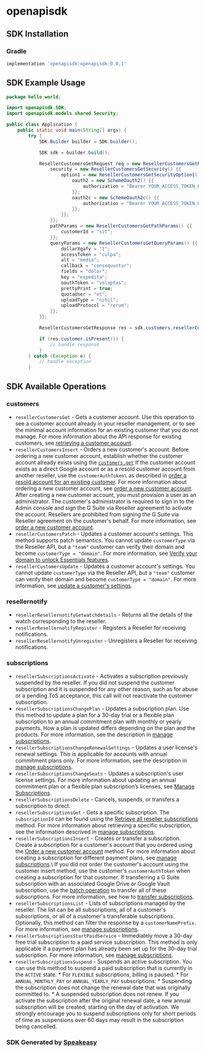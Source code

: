 # openapisdk

<!-- Start SDK Installation -->
## SDK Installation

### Gradle

```groovy
implementation 'openapisdk:openapisdk:0.0.1'
```
<!-- End SDK Installation -->

## SDK Example Usage
<!-- Start SDK Example Usage -->
```java
package hello.world;

import openapisdk.SDK;
import openapisdk.models.shared.Security;

public class Application {
    public static void main(String[] args) {
        try {
            SDK.Builder builder = SDK.builder();

            SDK sdk = builder.build();

            ResellerCustomersGetRequest req = new ResellerCustomersGetRequest() {{
                security = new ResellerCustomersGetSecurity() {{
                    option1 = new ResellerCustomersGetSecurityOption1() {{
                        oauth2 = new SchemeOauth2() {{
                            authorization = "Bearer YOUR_ACCESS_TOKEN_HERE";
                        }};
                        oauth2c = new SchemeOauth2c() {{
                            authorization = "Bearer YOUR_ACCESS_TOKEN_HERE";
                        }};
                    }};
                }};
                pathParams = new ResellerCustomersGetPathParams() {{
                    customerId = "sit";
                }};
                queryParams = new ResellerCustomersGetQueryParams() {{
                    dollarXgafv = "1";
                    accessToken = "culpa";
                    alt = "media";
                    callback = "consequuntur";
                    fields = "dolor";
                    key = "expedita";
                    oauthToken = "voluptas";
                    prettyPrint = true;
                    quotaUser = "et";
                    uploadType = "nihil";
                    uploadProtocol = "rerum";
                }};
            }};

            ResellerCustomersGetResponse res = sdk.customers.resellerCustomersGet(req);

            if (res.customer.isPresent()) {
                // handle response
            }
        } catch (Exception e) {
            // handle exception
        }
```
<!-- End SDK Example Usage -->

<!-- Start SDK Available Operations -->
## SDK Available Operations

### customers

* `resellerCustomersGet` - Gets a customer account. Use this operation to see a customer account already in your reseller management, or to see the minimal account information for an existing customer that you do not manage. For more information about the API response for existing customers, see [retrieving a customer account](/admin-sdk/reseller/v1/how-tos/manage_customers#get_customer).
* `resellerCustomersInsert` - Orders a new customer's account. Before ordering a new customer account, establish whether the customer account already exists using the [`customers.get`](/admin-sdk/reseller/v1/reference/customers/get) If the customer account exists as a direct Google account or as a resold customer account from another reseller, use the `customerAuthToken\` as described in [order a resold account for an existing customer](/admin-sdk/reseller/v1/how-tos/manage_customers#create_existing_customer). For more information about ordering a new customer account, see [order a new customer account](/admin-sdk/reseller/v1/how-tos/manage_customers#create_customer). After creating a new customer account, you must provision a user as an administrator. The customer's administrator is required to sign in to the Admin console and sign the G Suite via Reseller agreement to activate the account. Resellers are prohibited from signing the G Suite via Reseller agreement on the customer's behalf. For more information, see [order a new customer account](/admin-sdk/reseller/v1/how-tos/manage_customers#tos).
* `resellerCustomersPatch` - Updates a customer account's settings. This method supports patch semantics. You cannot update `customerType` via the Reseller API, but a `"team"` customer can verify their domain and become `customerType = "domain"`. For more information, see [Verify your domain to unlock Essentials features](https://support.google.com/a/answer/9122284).
* `resellerCustomersUpdate` - Updates a customer account's settings. You cannot update `customerType` via the Reseller API, but a `"team"` customer can verify their domain and become `customerType = "domain"`. For more information, see [update a customer's settings](/admin-sdk/reseller/v1/how-tos/manage_customers#update_customer).

### resellernotify

* `resellerResellernotifyGetwatchdetails` - Returns all the details of the watch corresponding to the reseller.
* `resellerResellernotifyRegister` - Registers a Reseller for receiving notifications.
* `resellerResellernotifyUnregister` - Unregisters a Reseller for receiving notifications.

### subscriptions

* `resellerSubscriptionsActivate` - Activates a subscription previously suspended by the reseller. If you did not suspend the customer subscription and it is suspended for any other reason, such as for abuse or a pending ToS acceptance, this call will not reactivate the customer subscription.
* `resellerSubscriptionsChangePlan` - Updates a subscription plan. Use this method to update a plan for a 30-day trial or a flexible plan subscription to an annual commitment plan with monthly or yearly payments. How a plan is updated differs depending on the plan and the products. For more information, see the description in [manage subscriptions](/admin-sdk/reseller/v1/how-tos/manage_subscriptions#update_subscription_plan).
* `resellerSubscriptionsChangeRenewalSettings` - Updates a user license's renewal settings. This is applicable for accounts with annual commitment plans only. For more information, see the description in [manage subscriptions](/admin-sdk/reseller/v1/how-tos/manage_subscriptions#update_renewal).
* `resellerSubscriptionsChangeSeats` - Updates a subscription's user license settings. For more information about updating an annual commitment plan or a flexible plan subscription’s licenses, see [Manage Subscriptions](/admin-sdk/reseller/v1/how-tos/manage_subscriptions#update_subscription_seat).
* `resellerSubscriptionsDelete` - Cancels, suspends, or transfers a subscription to direct.
* `resellerSubscriptionsGet` - Gets a specific subscription. The `subscriptionId` can be found using the [Retrieve all reseller subscriptions](/admin-sdk/reseller/v1/how-tos/manage_subscriptions#get_all_subscriptions) method. For more information about retrieving a specific subscription, see the information descrived in [manage subscriptions](/admin-sdk/reseller/v1/how-tos/manage_subscriptions#get_subscription).
* `resellerSubscriptionsInsert` - Creates or transfer a subscription. Create a subscription for a customer's account that you ordered using the [Order a new customer account](/admin-sdk/reseller/v1/reference/customers/insert.html) method. For more information about creating a subscription for different payment plans, see [manage subscriptions](/admin-sdk/reseller/v1/how-tos/manage_subscriptions#create_subscription).\ If you did not order the customer's account using the customer insert method, use the customer's `customerAuthToken` when creating a subscription for that customer. If transferring a G Suite subscription with an associated Google Drive or Google Vault subscription, use the [batch operation](/admin-sdk/reseller/v1/how-tos/batch.html) to transfer all of these subscriptions. For more information, see how to [transfer subscriptions](/admin-sdk/reseller/v1/how-tos/manage_subscriptions#transfer_a_subscription).
* `resellerSubscriptionsList` - Lists of subscriptions managed by the reseller. The list can be all subscriptions, all of a customer's subscriptions, or all of a customer's transferable subscriptions. Optionally, this method can filter the response by a `customerNamePrefix`. For more information, see [manage subscriptions](/admin-sdk/reseller/v1/how-tos/manage_subscriptions).
* `resellerSubscriptionsStartPaidService` - Immediately move a 30-day free trial subscription to a paid service subscription. This method is only applicable if a payment plan has already been set up for the 30-day trial subscription. For more information, see [manage subscriptions](/admin-sdk/reseller/v1/how-tos/manage_subscriptions#paid_service).
* `resellerSubscriptionsSuspend` - Suspends an active subscription. You can use this method to suspend a paid subscription that is currently in the `ACTIVE` state. * For `FLEXIBLE` subscriptions, billing is paused. * For `ANNUAL_MONTHLY_PAY` or `ANNUAL_YEARLY_PAY` subscriptions: * Suspending the subscription does not change the renewal date that was originally committed to. * A suspended subscription does not renew. If you activate the subscription after the original renewal date, a new annual subscription will be created, starting on the day of activation. We strongly encourage you to suspend subscriptions only for short periods of time as suspensions over 60 days may result in the subscription being cancelled.

<!-- End SDK Available Operations -->

### SDK Generated by [Speakeasy](https://docs.speakeasyapi.dev/docs/using-speakeasy/client-sdks)
